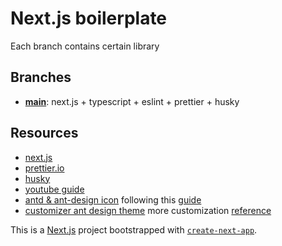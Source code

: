 # Next.js boilerplate

Each branch contains certain library

## Branches

- **[main](https://github.com/mones-cse/next-boilerplate)**: next.js + typescript + eslint + prettier + husky

## Resources

- [next.js](https://nextjs.org/docs)
- [prettier.io](https://prettier.io/docs/en/install.html)
- [husky](https://github.com/typicode/husky)
- [youtube guide](https://www.youtube.com/watch?v=XJBqLIvXE0U&ab_channel=Farstep%E3%80%90%E3%83%97%E3%83%AD%E3%82%B0%E3%83%A9%E3%83%9F%E3%83%B3%E3%82%B0%E8%AC%9B%E5%BA%A7%E3%80%91)
- [antd & ant-design icon](https://ant.design/) following this [guide](https://www.elvisduru.com/blog/how-to-add-ant-design-to-next-js)
- [customizer ant design theme](https://www.elvisduru.com/blog/how-to-customize-ant-design-theme-in-nextjs) more customization [reference](https://github.com/ant-design/ant-design/blob/master/components/style/themes/default.less)

This is a [Next.js](https://nextjs.org/) project bootstrapped with [`create-next-app`](https://github.com/vercel/next.js/tree/canary/packages/create-next-app).
